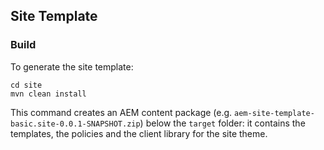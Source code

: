 ## Site Template

### Build

To generate the site template:

```
cd site
mvn clean install
```

This command creates an AEM content package (e.g. `aem-site-template-basic.site-0.0.1-SNAPSHOT.zip`) below the `target` folder: it contains the templates, the policies and the client library for the site theme.
